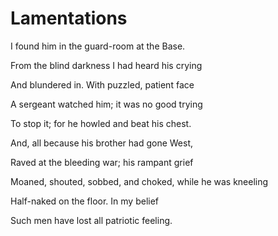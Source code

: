 # Lamentations

I found him in the guard-room at the Base.

From the blind darkness I had heard his crying

And blundered in. With puzzled, patient face

A sergeant watched him; it was no good trying

To stop it; for he howled and beat his chest.

And, all because his brother had gone West,

Raved at the bleeding war; his rampant grief

Moaned, shouted, sobbed, and choked, while he was kneeling

Half-naked on the floor. In my belief

Such men have lost all patriotic feeling.

